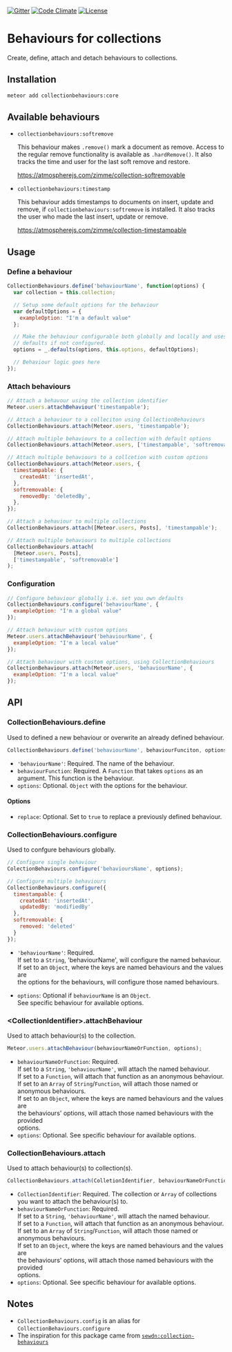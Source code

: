 [![Gitter]](https://gitter.im/zimme/meteor-collection-behaviours)
[![Code Climate]](https://codeclimate.com/github/zimme/meteor-collection-behaviours)
[![License]](https://github.com/zimme/meteor-collection-timestampable/blob/master/LICENSE.md)

# Behaviours for collections

Create, define, attach and detach behaviours to collections.

## Installation

```sh
meteor add collectionbehaviours:core
```

## Available behaviours

* `collectionbehaviours:softremove`

  This behaviour makes `.remove()` mark a document as remove. Access to the
  regular remove functionality is available as `.hardRemove()`. It also tracks
  the time and user for the last soft remove and restore.

  https://atmospherejs.com/zimme/collection-softremovable


* `collectionbehaviours:timestamp`

  This behaviour adds timestamps to documents on insert, update and remove, if
  `collectionbehaviours:softremove` is installed. It also tracks the user who
  made the last insert, update or remove.

  https://atmospherejs.com/zimme/collection-timestampable

## Usage

### Define a behaviour

```js
CollectionBehaviours.define('behaviourName', function(options) {
  var collection = this.collection;

  // Setup some default options for the behaviour
  var defaultOptions = {
    exampleOption: "I'm a default value"
  };

  // Make the behaviour configurable both globally and locally and uses the
  // defaults if not configured.
  options = _.defaults(options, this.options, defaultOptions);

  // Behaviour logic goes here
});
```

### Attach behaviours

```js
// Attach a behavour using the collection identifier
Meteor.users.attachBehaviour('timestampable');

// Attach a behaviour to a colleciton using CollectionBehaviours
CollectionBehaviours.attach(Meteor.users, 'timestampable');

// Attach multiple behaviours to a collection with default options
CollectionBehaviours.attach(Meteor.users, ['timestampable', 'softremovable']);

// Attach multiple behaviours to a collcetion with custom options
CollectionBehaviours.attach(Meteor.users, {
  timestampable: {
    createdAt: 'insertedAt',
  },
  softremovable: {
    removedBy: 'deletedBy',
  },
});

// Attach a behaviour to multiple collections
CollectionBehaviours.attach([Meteor.users, Posts], 'timestampable');

// Attach multiple behaviours to multiple collections
CollectionBehaviours.attach(
  [Meteor.users, Posts],
  ['timestampable', 'softremovable']
);
```

### Configuration

```js
// Configure behaviour globally i.e. set you own defaults
CollectionBehaviours.configure('behaviourName', {
  exampleOption: "I'm a global value"
});

// Attach behaviour with custom options
Meteor.users.attachBehaviour('behaviourName', {
  exampleOption: "I'm a local value"
});

// Attach behaviour with custom options, using CollectionBehaviours
CollectionBehaviours.attach(Meteor.users, 'behaviourName', {
  exampleOption: "I'm a local value"
});
```

## API

### CollectionBehaviours.define

Used to defined a new behaviour or overwrite an already defined behaviour.

```js
CollectionBehaviours.define('behaviourName', behaviourFunciton, options);
```

* `'behaviourName'`: Required. The name of the behaviour.
* `behaviourFunction`: Required. A `Function` that takes `options` as an
  argument. This function is the behaviour.
* `options`: Optional. `Object` with the options for the behaviour.

#### Options

* `replace`: Optional. Set to `true` to replace a previously defined behaviour.

### CollectionBehaviours.configure

Used to confgure behaviours globally.

```js
// Configure single behaviour
ColectionBehaviours.configure('behavioursName', options);

// Configure multiple behaviours
CollectionBehaviours.configure({
  timestampable: {
    createdAt: 'insertedAt',
    updatedBy: 'modifiedBy'
  },
  softremovable: {
    removed: 'deleted'
  }
});
```

* `'behaviourName'`: Required.  
  If set to a `String`, 'behaviourName', will configure the named behaviour.  
  If set to an `Object`, where the keys are named behaviours and the values are  
  the options for the behaviours, will configure those named behaviours.

* `options`: Optional if `behaviourName` is an `Object`.  
  See specific behaviour for available options.

### &lt;CollectionIdentifier&gt;.attachBehaviour

Used to attach behaviour(s) to the collection.

```js
Meteor.users.attachBehaviour(behaviourNameOrFunction, options);
```

* `behaviourNameOrFunction`: Required.  
  If set to a `String`, `'behaviourName'`, will attach the named behaviour.  
  If set to a `Function`, will attach that function as an anonymous behaviour.  
  If set to an `Array` of `String`/`Function`, will attach those named or  
  anonymous behaviours.  
  If set to an `Object`, where the keys are named behaviours and the values are  
  the behaviours' options, will attach those named behaviours with the provided  
  options.
* `options`: Optional. See specific behaviour for available options.

### CollectionBehaviours.attach

Used to attach behaviour(s) to collection(s).

```js
CollectionBehaviours.attach(ColletionIdentifier, behaviourNameOrFunction, options);
```

* `CollectionIdentifier`: Required. The collection or `Array` of collections  
  you want to attach the behaviour(s) to.
* `behaviourNameOrFunction`: Required.  
  If set to a `String`, `'behaviourName'`, will attach the named behaviour.  
  If set to a `Function`, will attach that function as an anonymous behaviour.  
  If set to an `Array` of `String`/`Function`, will attach those named or  
  anonymous behaviours.  
  If set to an `Object`, where the keys are named behaviours and the values are  
  the behaviours' options, will attach those named behaviours with the provided  
  options.
* `options`: Optional. See specific behaviour for available options.

## Notes

* `CollectionBehaviours.config` is an alias for `CollectionBehaviours.configure`
* The inspiration for this package came from
[`sewdn:collection-behaviours`][sewdn]

[Atmosphere]: https://atmospherejs.com
[Code Climate]: https://img.shields.io/codeclimate/github/zimme/meteor-collection-behaviours.svg
[Gitter]: https://img.shields.io/badge/gitter-join_chat-brightgreen.svg
[License]: https://img.shields.io/badge/license-MIT-blue.svg
[sewdn]: https://github.com/Sewdn/meteor-collection-behaviours
